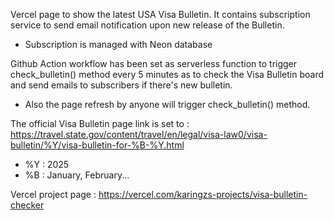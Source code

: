 Vercel page to show the latest USA Visa Bulletin.
It contains subscription service to send email notification upon new release of the Bulletin.
 - Subscription is managed with Neon database

Github Action workflow has been set as serverless function to trigger check_bulletin() method every 5 minutes as to check the Visa Bulletin board and send emails to subscribers if there's new bulletin.
 - Also the page refresh by anyone will trigger check_bulletin() method.

The official Visa Bulletin page link is set to : https://travel.state.gov/content/travel/en/legal/visa-law0/visa-bulletin/%Y/visa-bulletin-for-%B-%Y.html
 - %Y : 2025
 - %B : January, February...

Vercel project page : https://vercel.com/karingzs-projects/visa-bulletin-checker

